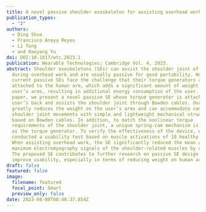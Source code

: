 ```yaml
---
title: A novel passive shoulder exoskeleton for assisting overhead work
publication_types:
  - "2"
authors:
  - Ding Shuo
  - Francisco Anaya Reyes
  - Li Tong
  - and Haoyong Yu
doi: DOI:10.1017/wtc.2023.1
publication: Wearable Technologies; Cambridge Vol. 4, 2023.
abstract: Shoulder exoskeletons (SEs) can assist the shoulder joint of workers
  during overhead work and are usually passive for good portability. However,
  current passive SEs face the challenge that their torque generators are often
  attached to the human arm, which adds a significant amount of weight to the
  user’s arms, resulting in additional energy consumption of the user. In this
  paper, we present a novel passive SE whose torque generator is attached to the
  user’s back and assists the shoulder joint through Bowden cables. Our approach
  greatly reduces the weight on the user’s arms and can accommodate complex
  shoulder joint movements with simple and lightweight mechanical structure
  based on Bowden cables. In addition, to match the nonlinear torque
  requirements of the shoulder joint, a unique spring-cam mechanism is proposed
  as the torque generator. To verify the effectiveness of the device, we
  conducted a usability test based on muscle activations of 10 healthy subjects.
  When assisting overhead work, the SE significantly reduced the mean and
  maximum electromyography signals of the shoulder-related muscles by up to 25%.
  The proposed SE contributes to further research on passive SE design to
  improve usability, especially in terms of reducing weight on human arms.
draft: false
featured: false
image:
  filename: featured
  focal_point: Smart
  preview_only: false
date: 2023-08-08T08:48:37.854Z
---
```


